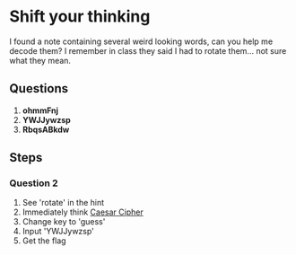 # Shift your thinking
I found a note containing several weird looking words, can you help me decode them? I remember in class they said I had to rotate them... not sure what they mean.

## Questions
1. **ohmmFnj**
2. **YWJJywzsp**
3. **RbqsABkdw**

## Steps

### Question 2
1. See 'rotate' in the hint
2. Immediately think [Caesar Cipher](http://www.xarg.org/tools/caesar-cipher/)
3. Change key to 'guess'
4. Input 'YWJJywzsp'
5. Get the flag
